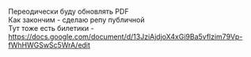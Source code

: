 Переодически буду обновлять PDF  
Как закончим - сделаю репу публичной  
Тут тоже есть билетики - https://docs.google.com/document/d/13JziAjdjoX4xGi9Ba5vflzim79Vp-fWhHWGSwSc5WrA/edit

